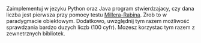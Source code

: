 Zaimplementuj w jezyku Python oraz Java program stwierdzajacy, czy dana liczba jest pierwsza przy pomocy testu [Millera-Rabina](https://en.wikipedia.org/wiki/Miller%E2%80%93Rabin_primality_test). Zrob to w paradygmacie obiektowym. Dodatkowo, uwzględnij tym razem możliwość sprawdzania bardzo duzych liczb (100 cyfr). Mozesz korzystac tym razem z zewnetrznych bibliotek.